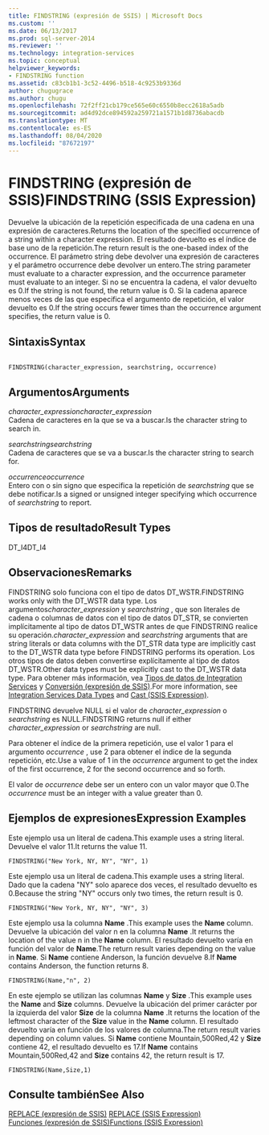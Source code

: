 ```yaml
---
title: FINDSTRING (expresión de SSIS) | Microsoft Docs
ms.custom: ''
ms.date: 06/13/2017
ms.prod: sql-server-2014
ms.reviewer: ''
ms.technology: integration-services
ms.topic: conceptual
helpviewer_keywords:
- FINDSTRING function
ms.assetid: c83cb1b1-3c52-4496-b518-4c9253b9336d
author: chugugrace
ms.author: chugu
ms.openlocfilehash: 72f2ff21cb179ce565e60c6550b8ecc2618a5adb
ms.sourcegitcommit: ad4d92dce894592a259721a1571b1d8736abacdb
ms.translationtype: MT
ms.contentlocale: es-ES
ms.lasthandoff: 08/04/2020
ms.locfileid: "87672197"
---
```

# <a name="findstring-ssis-expression"></a><span data-ttu-id="99e92-102">FINDSTRING (expresión de SSIS)</span><span class="sxs-lookup"><span data-stu-id="99e92-102">FINDSTRING (SSIS Expression)</span></span>
  <span data-ttu-id="99e92-103">Devuelve la ubicación de la repetición especificada de una cadena en una expresión de caracteres.</span><span class="sxs-lookup"><span data-stu-id="99e92-103">Returns the location of the specified occurrence of a string within a character expression.</span></span> <span data-ttu-id="99e92-104">El resultado devuelto es el índice de base uno de la repetición.</span><span class="sxs-lookup"><span data-stu-id="99e92-104">The return result is the one-based index of the occurrence.</span></span> <span data-ttu-id="99e92-105">El parámetro string debe devolver una expresión de caracteres y el parámetro occurrence debe devolver un entero.</span><span class="sxs-lookup"><span data-stu-id="99e92-105">The string parameter must evaluate to a character expression, and the occurrence parameter must evaluate to an integer.</span></span> <span data-ttu-id="99e92-106">Si no se encuentra la cadena, el valor devuelto es 0.</span><span class="sxs-lookup"><span data-stu-id="99e92-106">If the string is not found, the return value is 0.</span></span> <span data-ttu-id="99e92-107">Si la cadena aparece menos veces de las que especifica el argumento de repetición, el valor devuelto es 0.</span><span class="sxs-lookup"><span data-stu-id="99e92-107">If the string occurs fewer times than the occurrence argument specifies, the return value is 0.</span></span>  
  
## <a name="syntax"></a><span data-ttu-id="99e92-108">Sintaxis</span><span class="sxs-lookup"><span data-stu-id="99e92-108">Syntax</span></span>  
  
```  
  
FINDSTRING(character_expression, searchstring, occurrence)  
```  
  
## <a name="arguments"></a><span data-ttu-id="99e92-109">Argumentos</span><span class="sxs-lookup"><span data-stu-id="99e92-109">Arguments</span></span>  
 <span data-ttu-id="99e92-110">*character_expression*</span><span class="sxs-lookup"><span data-stu-id="99e92-110">*character_expression*</span></span>  
 <span data-ttu-id="99e92-111">Cadena de caracteres en la que se va a buscar.</span><span class="sxs-lookup"><span data-stu-id="99e92-111">Is the character string to search in.</span></span>  
  
 <span data-ttu-id="99e92-112">*searchstring*</span><span class="sxs-lookup"><span data-stu-id="99e92-112">*searchstring*</span></span>  
 <span data-ttu-id="99e92-113">Cadena de caracteres que se va a buscar.</span><span class="sxs-lookup"><span data-stu-id="99e92-113">Is the character string to search for.</span></span>  
  
 <span data-ttu-id="99e92-114">*occurrence*</span><span class="sxs-lookup"><span data-stu-id="99e92-114">*occurrence*</span></span>  
 <span data-ttu-id="99e92-115">Entero con o sin signo que especifica la repetición de *searchstring* que se debe notificar.</span><span class="sxs-lookup"><span data-stu-id="99e92-115">Is a signed or unsigned integer specifying which occurrence of *searchstring* to report.</span></span>  
  
## <a name="result-types"></a><span data-ttu-id="99e92-116">Tipos de resultado</span><span class="sxs-lookup"><span data-stu-id="99e92-116">Result Types</span></span>  
 <span data-ttu-id="99e92-117">DT_I4</span><span class="sxs-lookup"><span data-stu-id="99e92-117">DT_I4</span></span>  
  
## <a name="remarks"></a><span data-ttu-id="99e92-118">Observaciones</span><span class="sxs-lookup"><span data-stu-id="99e92-118">Remarks</span></span>  
 <span data-ttu-id="99e92-119">FINDSTRING solo funciona con el tipo de datos DT_WSTR.</span><span class="sxs-lookup"><span data-stu-id="99e92-119">FINDSTRING works only with the DT_WSTR data type.</span></span>  <span data-ttu-id="99e92-120">Los argumentos*character_expression* y *searchstring* , que son literales de cadena o columnas de datos con el tipo de datos DT_STR, se convierten implícitamente al tipo de datos DT_WSTR antes de que FINDSTRING realice su operación.</span><span class="sxs-lookup"><span data-stu-id="99e92-120">*character_expression* and *searchstring* arguments that are string literals or data columns with the DT_STR data type are implicitly cast to the DT_WSTR data type before FINDSTRING performs its operation.</span></span> <span data-ttu-id="99e92-121">Los otros tipos de datos deben convertirse explícitamente al tipo de datos DT_WSTR.</span><span class="sxs-lookup"><span data-stu-id="99e92-121">Other data types must be explicitly cast to the DT_WSTR data type.</span></span> <span data-ttu-id="99e92-122">Para obtener más información, vea [Tipos de datos de Integration Services](../data-flow/integration-services-data-types.md) y [Conversión &#40;expresión de SSIS&#41;](cast-ssis-expression.md).</span><span class="sxs-lookup"><span data-stu-id="99e92-122">For more information, see [Integration Services Data Types](../data-flow/integration-services-data-types.md) and [Cast &#40;SSIS Expression&#41;](cast-ssis-expression.md).</span></span>  
  
 <span data-ttu-id="99e92-123">FINDSTRING devuelve NULL si el valor de *character_expression* o *searchstring* es NULL.</span><span class="sxs-lookup"><span data-stu-id="99e92-123">FINDSTRING returns null if either *character_expression* or *searchstring* are null.</span></span>  
  
 <span data-ttu-id="99e92-124">Para obtener el índice de la primera repetición, use el valor 1 para el argumento *occurrence* , use 2 para obtener el índice de la segunda repetición, etc.</span><span class="sxs-lookup"><span data-stu-id="99e92-124">Use a value of 1 in the *occurrence* argument to get the index of the first occurrence, 2 for the second occurrence and so forth.</span></span>  
  
 <span data-ttu-id="99e92-125">El valor de *occurrence* debe ser un entero con un valor mayor que 0.</span><span class="sxs-lookup"><span data-stu-id="99e92-125">The *occurrence* must be an integer with a value greater than 0.</span></span>  
  
## <a name="expression-examples"></a><span data-ttu-id="99e92-126">Ejemplos de expresiones</span><span class="sxs-lookup"><span data-stu-id="99e92-126">Expression Examples</span></span>  
 <span data-ttu-id="99e92-127">Este ejemplo usa un literal de cadena.</span><span class="sxs-lookup"><span data-stu-id="99e92-127">This example uses a string literal.</span></span> <span data-ttu-id="99e92-128">Devuelve el valor 11.</span><span class="sxs-lookup"><span data-stu-id="99e92-128">It returns the value 11.</span></span>  
  
```  
FINDSTRING("New York, NY, NY", "NY", 1)   
```  
  
 <span data-ttu-id="99e92-129">Este ejemplo usa un literal de cadena.</span><span class="sxs-lookup"><span data-stu-id="99e92-129">This example uses a string literal.</span></span> <span data-ttu-id="99e92-130">Dado que la cadena "NY" solo aparece dos veces, el resultado devuelto es 0.</span><span class="sxs-lookup"><span data-stu-id="99e92-130">Because the string "NY" occurs only two times, the return result is 0.</span></span>  
  
```  
FINDSTRING("New York, NY, NY", "NY", 3)   
```  
  
 <span data-ttu-id="99e92-131">Este ejemplo usa la columna **Name** .</span><span class="sxs-lookup"><span data-stu-id="99e92-131">This example uses the **Name** column.</span></span> <span data-ttu-id="99e92-132">Devuelve la ubicación del valor n en la columna **Name** .</span><span class="sxs-lookup"><span data-stu-id="99e92-132">It returns the location of the value n in the **Name** column.</span></span> <span data-ttu-id="99e92-133">El resultado devuelto varía en función del valor de **Name**.</span><span class="sxs-lookup"><span data-stu-id="99e92-133">The return result varies depending on the value in **Name**.</span></span> <span data-ttu-id="99e92-134">Si **Name** contiene Anderson, la función devuelve 8.</span><span class="sxs-lookup"><span data-stu-id="99e92-134">If **Name** contains Anderson, the function returns 8.</span></span>  
  
```  
FINDSTRING(Name,"n", 2)   
```  
  
 <span data-ttu-id="99e92-135">En este ejemplo se utilizan las columnas **Name** y **Size** .</span><span class="sxs-lookup"><span data-stu-id="99e92-135">This example uses the **Name** and **Size** columns.</span></span> <span data-ttu-id="99e92-136">Devuelve la ubicación del primer carácter por la izquierda del valor **Size** de la columna **Name** .</span><span class="sxs-lookup"><span data-stu-id="99e92-136">It returns the location of the leftmost character of the **Size** value in the **Name** column.</span></span> <span data-ttu-id="99e92-137">El resultado devuelto varía en función de los valores de columna.</span><span class="sxs-lookup"><span data-stu-id="99e92-137">The return result varies depending on column values.</span></span> <span data-ttu-id="99e92-138">Si **Name** contiene Mountain,500Red,42 y **Size** contiene 42, el resultado devuelto es 17.</span><span class="sxs-lookup"><span data-stu-id="99e92-138">If **Name** contains Mountain,500Red,42 and **Size** contains 42, the return result is 17.</span></span>  
  
```  
FINDSTRING(Name,Size,1)   
```  
  
## <a name="see-also"></a><span data-ttu-id="99e92-139">Consulte también</span><span class="sxs-lookup"><span data-stu-id="99e92-139">See Also</span></span>  
 <span data-ttu-id="99e92-140">[REPLACE &#40;expresión de SSIS&#41;](replace-ssis-expression.md) </span><span class="sxs-lookup"><span data-stu-id="99e92-140">[REPLACE &#40;SSIS Expression&#41;](replace-ssis-expression.md) </span></span>  
 [<span data-ttu-id="99e92-141">Funciones &#40;expresión de SSIS&#41;</span><span class="sxs-lookup"><span data-stu-id="99e92-141">Functions &#40;SSIS Expression&#41;</span></span>](functions-ssis-expression.md)  
  
  
